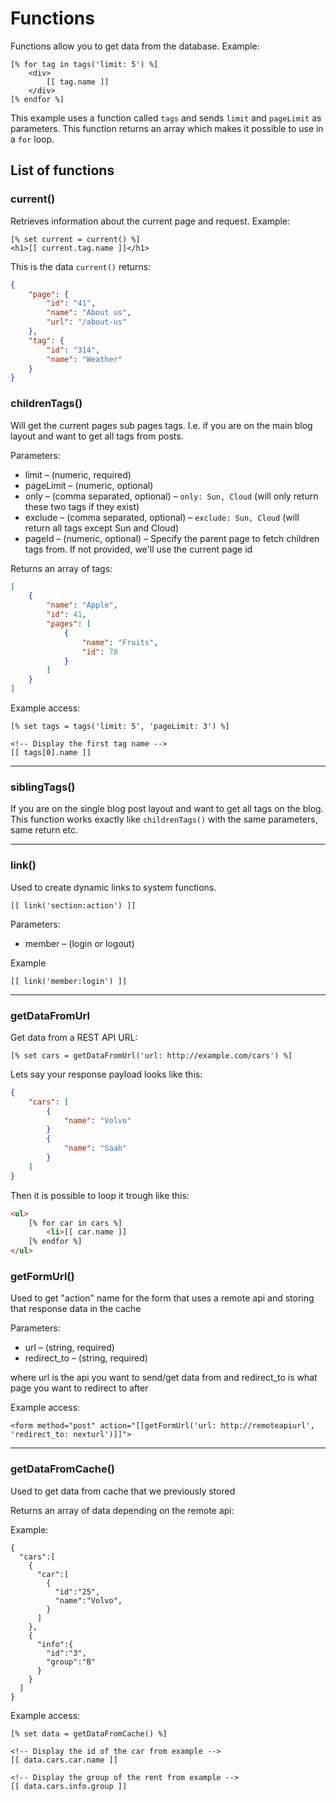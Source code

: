 # Functions

Functions allow you to get data from the database. Example:

```
[% for tag in tags('limit: 5') %]
    <div>
    	[[ tag.name ]]
    </div>
[% endfor %]
```

This example uses a function called `tags` and sends `limit` and `pageLimit` as parameters. This function returns an array which makes it possible to use in a `for` loop.

## List of functions

### current()

Retrieves information about the current page and request. Example:

```
[% set current = current() %]			
<h1>[[ current.tag.name ]]</h1>
```

This is the data `current()` returns:

```json
{
	"page": {
		"id": "41",
		"name": "About us",
		"url": "/about-us"
	},
	"tag": {
		"id": "314",
		"name": "Weather"
	}
}
```



### childrenTags()

Will get the current pages sub pages tags. I.e. if you are on the main blog layout and want to get all tags from posts.

Parameters:
* limit &ndash; (numeric, required)
* pageLimit &ndash; (numeric, optional)
* only &ndash; (comma separated, optional) &ndash; `only: Sun, Cloud` (will only return these two tags if they exist)
* exclude &ndash; (comma separated, optional) &ndash; `exclude: Sun, Cloud` (will return all tags except Sun and Cloud)
* pageId &ndash; (numeric, optional) &ndash; Specify the parent page to fetch children tags from. If not provided, we'll use the current page id

Returns an array of tags:

```json
[
	{
		"name": "Apple",
		"id": 41,
		"pages": [
			{
				"name": "Fruits",
				"id": 78 		
			}
		]
	}
]
```

Example access:

```
[% set tags = tags('limit: 5', 'pageLimit: 3') %]

<!-- Display the first tag name -->
[[ tags[0].name ]]
```

---

### siblingTags()

If you are on the single blog post layout and want to get all tags on the blog. This function works exactly like `childrenTags()` with the same parameters, same return etc.

---

### link()

Used to create dynamic links to system functions.

`[[ link('section:action') ]]`

Parameters:
* member &ndash; (login or logout)

Example

`[[ link('member:login') ]]`

---

### getDataFromUrl

Get data from a REST API URL:

`[% set cars = getDataFromUrl('url: http://example.com/cars') %]`

Lets say your response payload looks like this:

```json
{
	"cars": [
		{
			"name": "Volvo"
		}
		{
			"name": "Saab"
		}
	]
}
```

Then it is possible to loop it trough like this:

```html
<ul>
	[% for car in cars %]
		<li>[[ car.name ]]
	[% endfor %]
</ul>
```


### getFormUrl()

Used to get "action" name for the form that uses a remote api and storing that response data in the cache

Parameters:
* url &ndash; (string, required)
* redirect_to &ndash; (string, required)

where url is the api you want to send/get data from and redirect_to is what page you want to redirect to after

Example access:
```
<form method="post" action="[[getFormUrl('url: http://remoteapiurl', 'redirect_to: nexturl')]]">
```

---

### getDataFromCache()

Used to get data from cache that we previously stored  

Returns an array of data depending on the remote api:

Example:

```
{  
  "cars":[  
    {  
      "car":[  
        {  
          "id":"25",
          "name":"Volvo",
        }
      ]
    },
    {  
      "info":{  
        "id":"3",
        "group":"B"
      }
    }
  ]
}
```

Example access:
```
[% set data = getDataFromCache() %]

<!-- Display the id of the car from example -->
[[ data.cars.car.name ]]

<!-- Display the group of the rent from example -->
[[ data.cars.info.group ]]
```




